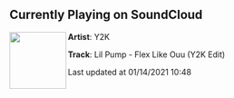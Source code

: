 ## Currently Playing on SoundCloud

[<img align="left" width="100" src="https://i1.sndcdn.com/artworks-000220662598-dc044e-t50x50.jpg">](https://soundcloud.com/y2k2y/flex)

**Artist**: Y2K 

**Track**: Lil Pump - Flex Like Ouu (Y2K Edit)

Last updated at 01/14/2021 10:48
